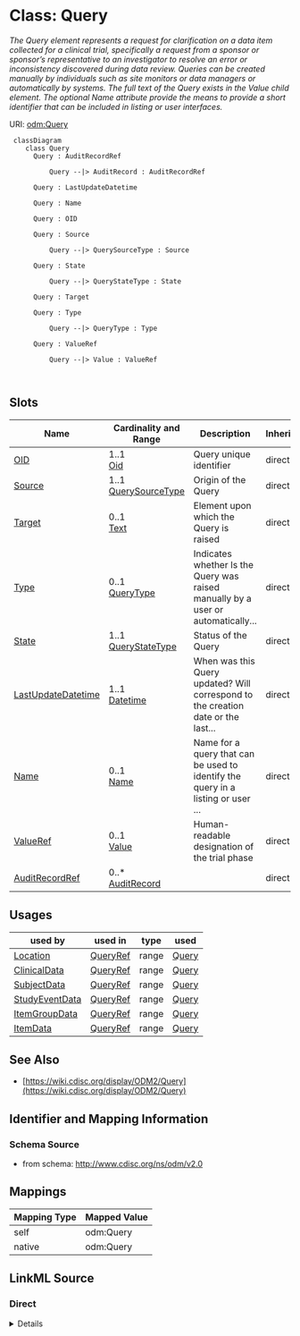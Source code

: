 # Class: Query


_The Query element represents a request for clarification on a data item collected for a clinical trial, specifically a request from a sponsor or sponsor’s representative to an investigator to resolve an error or inconsistency discovered during data review. Queries can be created manually by individuals such as site monitors or data managers or automatically by systems. The full text of the Query exists in the Value child element. The optional Name attribute provide the means to provide a short identifier that can be included in listing or user interfaces._





URI: [odm:Query](http://www.cdisc.org/ns/odm/v2.0/Query)



```mermaid
 classDiagram
    class Query
      Query : AuditRecordRef
        
          Query --|> AuditRecord : AuditRecordRef
        
      Query : LastUpdateDatetime
        
      Query : Name
        
      Query : OID
        
      Query : Source
        
          Query --|> QuerySourceType : Source
        
      Query : State
        
          Query --|> QueryStateType : State
        
      Query : Target
        
      Query : Type
        
          Query --|> QueryType : Type
        
      Query : ValueRef
        
          Query --|> Value : ValueRef
        
      
```




<!-- no inheritance hierarchy -->


## Slots

| Name | Cardinality and Range | Description | Inheritance |
| ---  | --- | --- | --- |
| [OID](OID.md) | 1..1 <br/> [Oid](Oid.md) | Query unique identifier | direct |
| [Source](Source.md) | 1..1 <br/> [QuerySourceType](QuerySourceType.md) | Origin of the Query | direct |
| [Target](Target.md) | 0..1 <br/> [Text](Text.md) | Element upon which the Query is raised | direct |
| [Type](Type.md) | 0..1 <br/> [QueryType](QueryType.md) | Indicates whether Is the Query was raised manually by a user or automatically... | direct |
| [State](State.md) | 1..1 <br/> [QueryStateType](QueryStateType.md) | Status of the Query | direct |
| [LastUpdateDatetime](LastUpdateDatetime.md) | 1..1 <br/> [Datetime](Datetime.md) | When was this Query updated? Will correspond to the creation date or the last... | direct |
| [Name](Name.md) | 0..1 <br/> [Name](Name.md) | Name for a query that can be used to identify the query in a listing or user ... | direct |
| [ValueRef](ValueRef.md) | 0..1 <br/> [Value](Value.md) | Human-readable designation of the trial phase | direct |
| [AuditRecordRef](AuditRecordRef.md) | 0..* <br/> [AuditRecord](AuditRecord.md) |  | direct |





## Usages

| used by | used in | type | used |
| ---  | --- | --- | --- |
| [Location](Location.md) | [QueryRef](QueryRef.md) | range | [Query](Query.md) |
| [ClinicalData](ClinicalData.md) | [QueryRef](QueryRef.md) | range | [Query](Query.md) |
| [SubjectData](SubjectData.md) | [QueryRef](QueryRef.md) | range | [Query](Query.md) |
| [StudyEventData](StudyEventData.md) | [QueryRef](QueryRef.md) | range | [Query](Query.md) |
| [ItemGroupData](ItemGroupData.md) | [QueryRef](QueryRef.md) | range | [Query](Query.md) |
| [ItemData](ItemData.md) | [QueryRef](QueryRef.md) | range | [Query](Query.md) |






## See Also

* [https://wiki.cdisc.org/display/ODM2/Query](https://wiki.cdisc.org/display/ODM2/Query)

## Identifier and Mapping Information







### Schema Source


* from schema: http://www.cdisc.org/ns/odm/v2.0





## Mappings

| Mapping Type | Mapped Value |
| ---  | ---  |
| self | odm:Query |
| native | odm:Query |





## LinkML Source

<!-- TODO: investigate https://stackoverflow.com/questions/37606292/how-to-create-tabbed-code-blocks-in-mkdocs-or-sphinx -->

### Direct

<details>
```yaml
name: Query
description: The Query element represents a request for clarification on a data item
  collected for a clinical trial, specifically a request from a sponsor or sponsor’s
  representative to an investigator to resolve an error or inconsistency discovered
  during data review. Queries can be created manually by individuals such as site
  monitors or data managers or automatically by systems. The full text of the Query
  exists in the Value child element. The optional Name attribute provide the means
  to provide a short identifier that can be included in listing or user interfaces.
from_schema: http://www.cdisc.org/ns/odm/v2.0
see_also:
- https://wiki.cdisc.org/display/ODM2/Query
slots:
- OID
- Source
- Target
- Type
- State
- LastUpdateDatetime
- Name
- ValueRef
- AuditRecordRef
slot_usage:
  OID:
    name: OID
    description: Query unique identifier
    comments:
    - Must be unique within a Study.
    domain_of:
    - Study
    - MetaDataVersion
    - Standard
    - ValueListDef
    - WhereClauseDef
    - StudyEventGroupDef
    - StudyEventDef
    - ItemGroupDef
    - ItemDef
    - CodeList
    - MethodDef
    - ConditionDef
    - CommentDef
    - StudyIndication
    - StudyIntervention
    - StudyObjective
    - StudyEndPoint
    - StudyTargetPopulation
    - StudyEstimand
    - Arm
    - Epoch
    - StudyParameter
    - StudyTiming
    - TransitionTimingConstraint
    - AbsoluteTimingConstraint
    - RelativeTimingConstraint
    - DurationTimingConstraint
    - WorkflowDef
    - Transition
    - Branching
    - Criterion
    - ExceptionEvent
    - User
    - Organization
    - Location
    - SignatureDef
    - Query
    range: oid
    required: true
  Source:
    name: Source
    description: Origin of the Query.
    domain_of:
    - Origin
    - Query
    range: QuerySourceType
    required: true
  Target:
    name: Target
    description: 'Element upon which the Query is raised. The parent element is the
      Target when the Target attribute is omitted. '
    comments:
    - Optional
    domain_of:
    - Query
    range: text
  Type:
    name: Type
    description: Indicates whether Is the Query was raised manually by a user or automatically
      via an edit check.
    comments:
    - Optional
    domain_of:
    - TranslatedText
    - PDFPageRef
    - Standard
    - StudyEventDef
    - ItemGroupDef
    - Origin
    - Resource
    - MethodDef
    - StudyEndPoint
    - TransitionTimingConstraint
    - RelativeTimingConstraint
    - Branching
    - Organization
    - Query
    range: QueryType
  State:
    name: State
    description: Status of the Query
    domain_of:
    - Query
    range: QueryStateType
    required: true
  LastUpdateDatetime:
    name: LastUpdateDatetime
    description: When was this Query updated? Will correspond to the creation date
      or the last updated date?
    domain_of:
    - Query
    range: datetime
    required: true
  Name:
    name: Name
    description: Name for a query that can be used to identify the query in a listing
      or user interface.
    comments:
    - Optional
    domain_of:
    - Alias
    - MetaDataVersion
    - Standard
    - StudyEventGroupDef
    - StudyEventDef
    - ItemGroupDef
    - Class
    - SubClass
    - SourceItem
    - Resource
    - ItemDef
    - CodeList
    - MethodDef
    - Parameter
    - ReturnValue
    - ConditionDef
    - StudyObjective
    - StudyEndPoint
    - StudyTargetPopulation
    - StudyEstimand
    - Arm
    - Epoch
    - StudyTiming
    - TransitionTimingConstraint
    - AbsoluteTimingConstraint
    - RelativeTimingConstraint
    - DurationTimingConstraint
    - WorkflowDef
    - Transition
    - Branching
    - Criterion
    - ExceptionEvent
    - Organization
    - Location
    - Query
    range: name
  ValueRef:
    name: ValueRef
    domain_of:
    - TrialPhase
    - ParameterValue
    - Telecom
    - ItemData
    - Query
    range: Value
    maximum_cardinality: 1
  AuditRecordRef:
    name: AuditRecordRef
    multivalued: true
    domain_of:
    - ReferenceData
    - ClinicalData
    - SubjectData
    - StudyEventData
    - ItemGroupData
    - ItemData
    - Query
    range: AuditRecord
    inlined: true
    inlined_as_list: true
class_uri: odm:Query

```
</details>

### Induced

<details>
```yaml
name: Query
description: The Query element represents a request for clarification on a data item
  collected for a clinical trial, specifically a request from a sponsor or sponsor’s
  representative to an investigator to resolve an error or inconsistency discovered
  during data review. Queries can be created manually by individuals such as site
  monitors or data managers or automatically by systems. The full text of the Query
  exists in the Value child element. The optional Name attribute provide the means
  to provide a short identifier that can be included in listing or user interfaces.
from_schema: http://www.cdisc.org/ns/odm/v2.0
see_also:
- https://wiki.cdisc.org/display/ODM2/Query
slot_usage:
  OID:
    name: OID
    description: Query unique identifier
    comments:
    - Must be unique within a Study.
    domain_of:
    - Study
    - MetaDataVersion
    - Standard
    - ValueListDef
    - WhereClauseDef
    - StudyEventGroupDef
    - StudyEventDef
    - ItemGroupDef
    - ItemDef
    - CodeList
    - MethodDef
    - ConditionDef
    - CommentDef
    - StudyIndication
    - StudyIntervention
    - StudyObjective
    - StudyEndPoint
    - StudyTargetPopulation
    - StudyEstimand
    - Arm
    - Epoch
    - StudyParameter
    - StudyTiming
    - TransitionTimingConstraint
    - AbsoluteTimingConstraint
    - RelativeTimingConstraint
    - DurationTimingConstraint
    - WorkflowDef
    - Transition
    - Branching
    - Criterion
    - ExceptionEvent
    - User
    - Organization
    - Location
    - SignatureDef
    - Query
    range: oid
    required: true
  Source:
    name: Source
    description: Origin of the Query.
    domain_of:
    - Origin
    - Query
    range: QuerySourceType
    required: true
  Target:
    name: Target
    description: 'Element upon which the Query is raised. The parent element is the
      Target when the Target attribute is omitted. '
    comments:
    - Optional
    domain_of:
    - Query
    range: text
  Type:
    name: Type
    description: Indicates whether Is the Query was raised manually by a user or automatically
      via an edit check.
    comments:
    - Optional
    domain_of:
    - TranslatedText
    - PDFPageRef
    - Standard
    - StudyEventDef
    - ItemGroupDef
    - Origin
    - Resource
    - MethodDef
    - StudyEndPoint
    - TransitionTimingConstraint
    - RelativeTimingConstraint
    - Branching
    - Organization
    - Query
    range: QueryType
  State:
    name: State
    description: Status of the Query
    domain_of:
    - Query
    range: QueryStateType
    required: true
  LastUpdateDatetime:
    name: LastUpdateDatetime
    description: When was this Query updated? Will correspond to the creation date
      or the last updated date?
    domain_of:
    - Query
    range: datetime
    required: true
  Name:
    name: Name
    description: Name for a query that can be used to identify the query in a listing
      or user interface.
    comments:
    - Optional
    domain_of:
    - Alias
    - MetaDataVersion
    - Standard
    - StudyEventGroupDef
    - StudyEventDef
    - ItemGroupDef
    - Class
    - SubClass
    - SourceItem
    - Resource
    - ItemDef
    - CodeList
    - MethodDef
    - Parameter
    - ReturnValue
    - ConditionDef
    - StudyObjective
    - StudyEndPoint
    - StudyTargetPopulation
    - StudyEstimand
    - Arm
    - Epoch
    - StudyTiming
    - TransitionTimingConstraint
    - AbsoluteTimingConstraint
    - RelativeTimingConstraint
    - DurationTimingConstraint
    - WorkflowDef
    - Transition
    - Branching
    - Criterion
    - ExceptionEvent
    - Organization
    - Location
    - Query
    range: name
  ValueRef:
    name: ValueRef
    domain_of:
    - TrialPhase
    - ParameterValue
    - Telecom
    - ItemData
    - Query
    range: Value
    maximum_cardinality: 1
  AuditRecordRef:
    name: AuditRecordRef
    multivalued: true
    domain_of:
    - ReferenceData
    - ClinicalData
    - SubjectData
    - StudyEventData
    - ItemGroupData
    - ItemData
    - Query
    range: AuditRecord
    inlined: true
    inlined_as_list: true
attributes:
  OID:
    name: OID
    description: Query unique identifier
    comments:
    - Must be unique within a Study.
    from_schema: http://www.cdisc.org/ns/odm/v2.0
    rank: 1000
    identifier: true
    alias: OID
    owner: Query
    domain_of:
    - Study
    - MetaDataVersion
    - Standard
    - ValueListDef
    - WhereClauseDef
    - StudyEventGroupDef
    - StudyEventDef
    - ItemGroupDef
    - ItemDef
    - CodeList
    - MethodDef
    - ConditionDef
    - CommentDef
    - StudyIndication
    - StudyIntervention
    - StudyObjective
    - StudyEndPoint
    - StudyTargetPopulation
    - StudyEstimand
    - Arm
    - Epoch
    - StudyParameter
    - StudyTiming
    - TransitionTimingConstraint
    - AbsoluteTimingConstraint
    - RelativeTimingConstraint
    - DurationTimingConstraint
    - WorkflowDef
    - Transition
    - Branching
    - Criterion
    - ExceptionEvent
    - User
    - Organization
    - Location
    - SignatureDef
    - Query
    range: oid
    required: true
  Source:
    name: Source
    description: Origin of the Query.
    from_schema: http://www.cdisc.org/ns/odm/v2.0
    rank: 1000
    alias: Source
    owner: Query
    domain_of:
    - Origin
    - Query
    range: QuerySourceType
    required: true
  Target:
    name: Target
    description: 'Element upon which the Query is raised. The parent element is the
      Target when the Target attribute is omitted. '
    comments:
    - Optional
    from_schema: http://www.cdisc.org/ns/odm/v2.0
    rank: 1000
    alias: Target
    owner: Query
    domain_of:
    - Query
    range: text
  Type:
    name: Type
    description: Indicates whether Is the Query was raised manually by a user or automatically
      via an edit check.
    comments:
    - Optional
    from_schema: http://www.cdisc.org/ns/odm/v2.0
    rank: 1000
    alias: Type
    owner: Query
    domain_of:
    - TranslatedText
    - PDFPageRef
    - Standard
    - StudyEventDef
    - ItemGroupDef
    - Origin
    - Resource
    - MethodDef
    - StudyEndPoint
    - TransitionTimingConstraint
    - RelativeTimingConstraint
    - Branching
    - Organization
    - Query
    range: QueryType
  State:
    name: State
    description: Status of the Query
    from_schema: http://www.cdisc.org/ns/odm/v2.0
    rank: 1000
    alias: State
    owner: Query
    domain_of:
    - Query
    range: QueryStateType
    required: true
  LastUpdateDatetime:
    name: LastUpdateDatetime
    description: When was this Query updated? Will correspond to the creation date
      or the last updated date?
    from_schema: http://www.cdisc.org/ns/odm/v2.0
    rank: 1000
    alias: LastUpdateDatetime
    owner: Query
    domain_of:
    - Query
    range: datetime
    required: true
  Name:
    name: Name
    description: Name for a query that can be used to identify the query in a listing
      or user interface.
    comments:
    - Optional
    from_schema: http://www.cdisc.org/ns/odm/v2.0
    rank: 1000
    alias: Name
    owner: Query
    domain_of:
    - Alias
    - MetaDataVersion
    - Standard
    - StudyEventGroupDef
    - StudyEventDef
    - ItemGroupDef
    - Class
    - SubClass
    - SourceItem
    - Resource
    - ItemDef
    - CodeList
    - MethodDef
    - Parameter
    - ReturnValue
    - ConditionDef
    - StudyObjective
    - StudyEndPoint
    - StudyTargetPopulation
    - StudyEstimand
    - Arm
    - Epoch
    - StudyTiming
    - TransitionTimingConstraint
    - AbsoluteTimingConstraint
    - RelativeTimingConstraint
    - DurationTimingConstraint
    - WorkflowDef
    - Transition
    - Branching
    - Criterion
    - ExceptionEvent
    - Organization
    - Location
    - Query
    range: name
  ValueRef:
    name: ValueRef
    description: Human-readable designation of the trial phase.
    from_schema: http://www.cdisc.org/ns/odm/v2.0
    rank: 1000
    identifier: false
    alias: ValueRef
    owner: Query
    domain_of:
    - TrialPhase
    - ParameterValue
    - Telecom
    - ItemData
    - Query
    range: Value
    maximum_cardinality: 1
  AuditRecordRef:
    name: AuditRecordRef
    from_schema: http://www.cdisc.org/ns/odm/v2.0
    rank: 1000
    multivalued: true
    identifier: false
    alias: AuditRecordRef
    owner: Query
    domain_of:
    - ReferenceData
    - ClinicalData
    - SubjectData
    - StudyEventData
    - ItemGroupData
    - ItemData
    - Query
    range: AuditRecord
    inlined: true
    inlined_as_list: true
class_uri: odm:Query

```
</details>